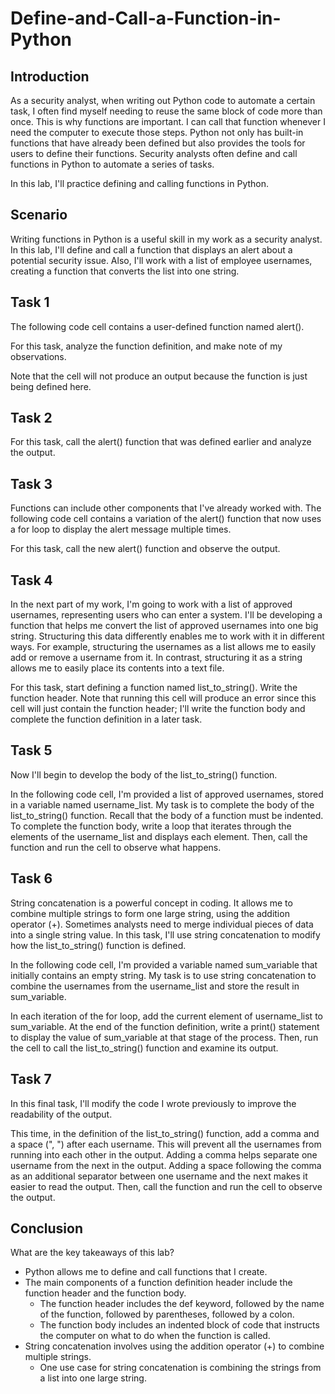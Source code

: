 # Define-and-Call-a-Function-in-Python

<h2>Introduction</h2>

As a security analyst, when writing out Python code to automate a certain task, I often find myself needing to reuse the same block of code more than once. This is why functions are important. I can call that function whenever I need the computer to execute those steps. Python not only has built-in functions that have already been defined but also provides the tools for users to define their functions. Security analysts often define and call functions in Python to automate a series of tasks.

In this lab, I'll practice defining and calling functions in Python.

<h2>Scenario</h2>

Writing functions in Python is a useful skill in my work as a security analyst. In this lab, I'll define and call a function that displays an alert about a potential security issue. Also, I'll work with a list of employee usernames, creating a function that converts the list into one string.

<h2>Task 1</h2>

The following code cell contains a user-defined function named alert().

For this task, analyze the function definition, and make note of my observations.

Note that the cell will not produce an output because the function is just being defined here.

<h2>Task 2</h2>

For this task, call the alert() function that was defined earlier and analyze the output.

<h2>Task 3</h2>

Functions can include other components that I've already worked with. The following code cell contains a variation of the alert() function that now uses a for loop to display the alert message multiple times.

For this task, call the new alert() function and observe the output.

<h2>Task 4</h2>

In the next part of my work, I'm going to work with a list of approved usernames, representing users who can enter a system. I'll be developing a function that helps me convert the list of approved usernames into one big string. Structuring this data differently enables me to work with it in different ways. For example, structuring the usernames as a list allows me to easily add or remove a username from it. In contrast, structuring it as a string allows me to easily place its contents into a text file.

For this task, start defining a function named list_to_string(). Write the function header. Note that running this cell will produce an error since this cell will just contain the function header; I'll write the function body and complete the function definition in a later task.

<h2>Task 5</h2>

Now I'll begin to develop the body of the list_to_string() function.

In the following code cell, I'm provided a list of approved usernames, stored in a variable named username_list. My task is to complete the body of the list_to_string() function. Recall that the body of a function must be indented. To complete the function body, write a loop that iterates through the elements of the username_list and displays each element. Then, call the function and run the cell to observe what happens.

<h2>Task 6</h2>

String concatenation is a powerful concept in coding. It allows me to combine multiple strings to form one large string, using the addition operator (+). Sometimes analysts need to merge individual pieces of data into a single string value. In this task, I'll use string concatenation to modify how the list_to_string() function is defined.

In the following code cell, I'm provided a variable named sum_variable that initially contains an empty string. My task is to use string concatenation to combine the usernames from the username_list and store the result in sum_variable.

In each iteration of the for loop, add the current element of username_list to sum_variable. At the end of the function definition, write a print() statement to display the value of sum_variable at that stage of the process. Then, run the cell to call the list_to_string() function and examine its output.

<h2>Task 7</h2>

In this final task, I'll modify the code I wrote previously to improve the readability of the output.

This time, in the definition of the list_to_string() function, add a comma and a space (", ") after each username. This will prevent all the usernames from running into each other in the output. Adding a comma helps separate one username from the next in the output. Adding a space following the comma as an additional separator between one username and the next makes it easier to read the output. Then, call the function and run the cell to observe the output.

<h2>Conclusion</h2>

What are the key takeaways of this lab?

- Python allows me to define and call functions that I create.
- The main components of a function definition header include the function header and the function body.
  - The function header includes the def keyword, followed by the name of the function, followed by parentheses, followed by a colon.
  - The function body includes an indented block of code that instructs the computer on what to do when the function is called.
- String concatenation involves using the addition operator (+) to combine multiple strings.
  - One use case for string concatenation is combining the strings from a list into one large string.


